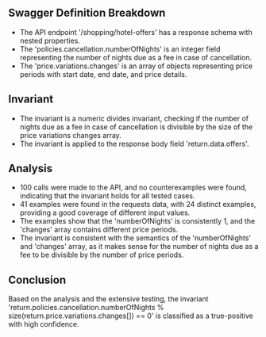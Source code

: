 ## Swagger Definition Breakdown
- The API endpoint '/shopping/hotel-offers' has a response schema with nested properties.
- The 'policies.cancellation.numberOfNights' is an integer field representing the number of nights due as a fee in case of cancellation.
- The 'price.variations.changes' is an array of objects representing price periods with start date, end date, and price details.

## Invariant
- The invariant is a numeric divides invariant, checking if the number of nights due as a fee in case of cancellation is divisible by the size of the price variations changes array.
- The invariant is applied to the response body field 'return.data.offers'.

## Analysis
- 100 calls were made to the API, and no counterexamples were found, indicating that the invariant holds for all tested cases.
- 41 examples were found in the requests data, with 24 distinct examples, providing a good coverage of different input values.
- The examples show that the 'numberOfNights' is consistently 1, and the 'changes' array contains different price periods.
- The invariant is consistent with the semantics of the 'numberOfNights' and 'changes' array, as it makes sense for the number of nights due as a fee to be divisible by the number of price periods.

## Conclusion
Based on the analysis and the extensive testing, the invariant 'return.policies.cancellation.numberOfNights % size(return.price.variations.changes[]) == 0' is classified as a true-positive with high confidence.
